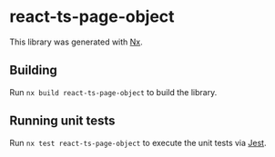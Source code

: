 # react-ts-page-object

This library was generated with [Nx](https://nx.dev).

## Building

Run `nx build react-ts-page-object` to build the library.

## Running unit tests

Run `nx test react-ts-page-object` to execute the unit tests via [Jest](https://jestjs.io).
